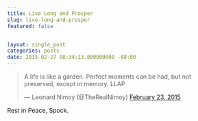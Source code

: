 ```yaml
---
title: Live Long and Prosper
slug: live-long-and-prosper
featured: false


layout: single_post
categories: posts
date: 2015-02-27 08:34:13.000000000 -08:00
---
```


<blockquote class="twitter-tweet">
A life is like a garden. Perfect moments can be had, but not preserved, except in memory. LLAP

— Leonard Nimoy (@TheRealNimoy) [February 23, 2015](https://twitter.com/TheRealNimoy/status/569762773204217857?ref_src=twsrc%5Etfw)
</blockquote>
<script async src="https://platform.twitter.com/widgets.js" charset="utf-8"></script>

Rest in Peace, Spock.


